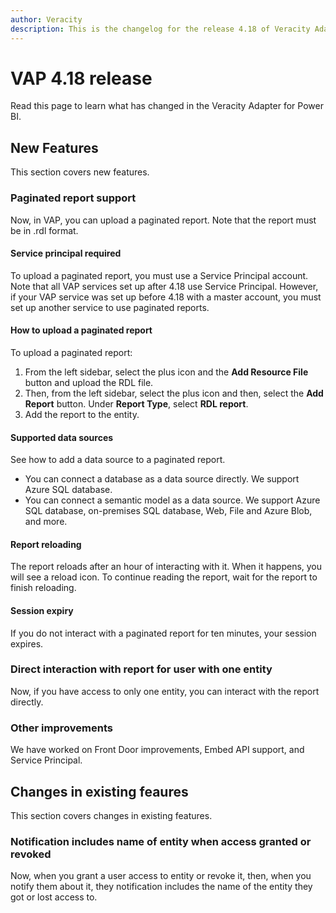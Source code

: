 ```yaml
---
author: Veracity
description: This is the changelog for the release 4.18 of Veracity Adapter for Power BI (VAP).
---
```

# VAP 4.18 release

Read this page to learn what has changed in the Veracity Adapter for Power BI. 

## New Features

This section covers new features.

### Paginated report support

Now, in VAP, you can upload a paginated report. Note that the report must be in .rdl format.

#### Service principal required

To upload a paginated report, you must use a Service Principal account. Note that all VAP services set up after 4.18 use Service Principal. However, if your VAP service was set up before 4.18 with a master account, you must set up another service to use paginated reports.

#### How to upload a paginated report

To upload a paginated report:
1. From the left sidebar, select the plus icon and the **Add Resource File** button and upload the RDL file.
2. Then, from the left sidebar, select the plus icon and then, select the **Add Report** button. Under **Report Type**, select **RDL report**.
3. Add the report to the entity.


#### Supported data sources

See how to add a data source to a paginated report.
* You can connect a database as a data source directly. We support Azure SQL database.
* You can connect a semantic model as a data source. We support Azure SQL database, on-premises SQL database, Web, File and Azure Blob, and more.

#### Report reloading

The report reloads after an hour of interacting with it. When it happens, you will see a reload icon. To continue reading the report, wait for the report to finish reloading.


#### Session expiry

If you do not interact with a paginated report for ten minutes, your session expires.

### Direct interaction with report for user with one entity

Now, if you have access to only one entity, you can interact with the report directly.

### Other improvements

We have worked on Front Door improvements, Embed API support, and Service Principal.

## Changes in existing feaures

This section covers changes in existing features.

### Notification includes name of entity when access granted or revoked

Now, when you grant a user access to entity or revoke it, then, when you notify them about it, they notification includes the name of the entity they got or lost access to.



